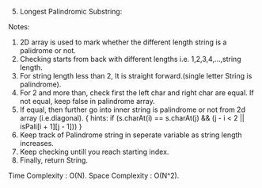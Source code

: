 5. Longest Palindromic Substring:

Notes:
1. 2D array is used to mark whether the different length string is a palidrome or not.
2. Checking starts from back with different lengths i.e. 1,2,3,4,...,string length.
3. For string length less than 2, It is straight forward.(single letter String is palindrome).
4. For 2 and more than, check first the left char and right char are equal. If not equal, keep false in palindrome array.
5. If equal, then further go into inner string is palindrome or not from 2d array (i.e.diagonal). 
{ hints:  if (s.charAt(i) == s.charAt(j) && (j - i < 2 || isPali[i + 1][j - 1])) }
6. Keep track of Palindrome string in seperate variable as string length increases.
7. Keep checking untill you reach starting index.
8. Finally, return String.

Time Complexity : O(N).
Space Complexity : O(N^2).
